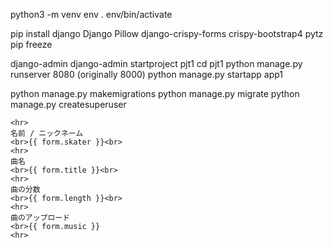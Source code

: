 python3 -m venv env
. env/bin/activate

<!-- deactivate -->

<!-- pip install -upgrade pip -->

pip install django
Django
Pillow
django-crispy-forms
crispy-bootstrap4
pytz
pip freeze

<!-- pip freeze > requirements.txt -->
<!-- pip install -r requirements.txt -->

django-admin
django-admin startproject pjt1
cd pjt1
python manage.py runserver 8080 (originally 8000)
python manage.py startapp app1

python manage.py makemigrations
python manage.py migrate
python manage.py createsuperuser

    <hr>
    名前 / ニックネーム
    <br>{{ form.skater }}<br>
    <hr>
    曲名
    <br>{{ form.title }}<br>
    <hr>
    曲の分数
    <br>{{ form.length }}<br>
    <hr>
    曲のアップロード
    <br>{{ form.music }}
    <hr>
